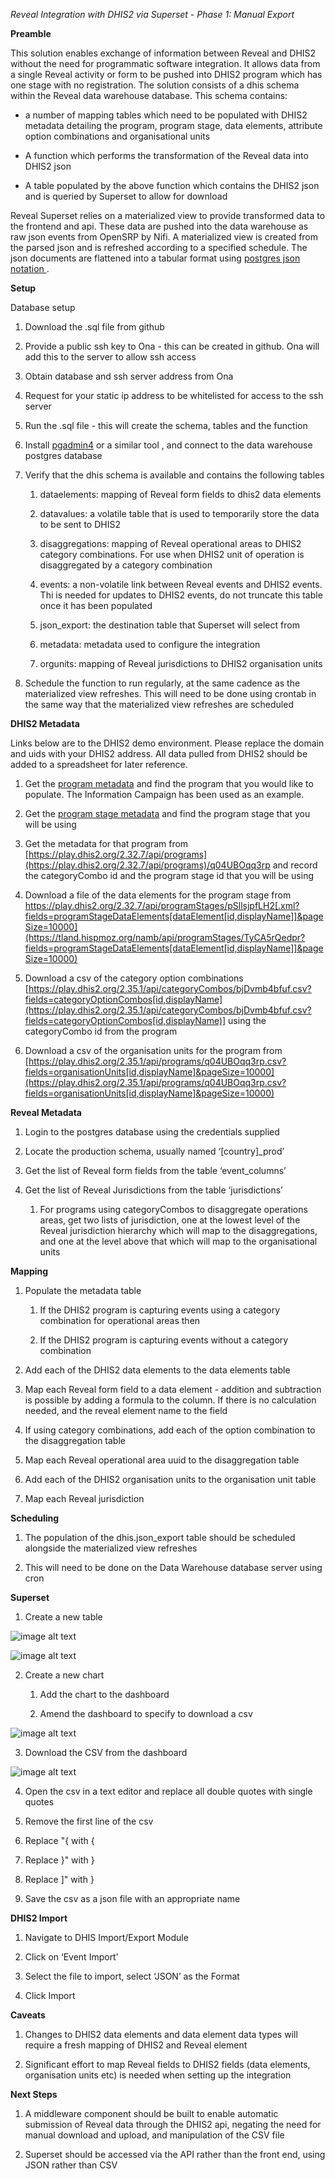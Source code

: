 *Reveal Integration with DHIS2 via Superset - Phase 1: Manual Export*

**Preamble**

This solution enables exchange of information between Reveal and DHIS2 without the need for programmatic software integration. It allows data from a single Reveal activity or form to be pushed into DHIS2 program which has one stage with no registration. The solution consists of a dhis schema within the Reveal data warehouse database. This schema contains:

* a number of mapping tables which need to be populated with DHIS2 metadata detailing the program, program stage, data elements, attribute option combinations and organisational units

* A function which performs the transformation of the Reveal data into DHIS2 json

* A table populated by the above function which contains the DHIS2 json and is queried by Superset to allow for download 

Reveal Superset relies on a materialized view to provide transformed data to the frontend and api. These data are pushed into the data warehouse as raw json events from OpenSRP by Nifi. A materialized view is created from the parsed json and is refreshed according to a specified schedule. The json documents are flattened into a tabular format using [postgres json notation ](https://www.postgresql.org/docs/12/functions-json.html).

**Setup**

Database setup

1. Download the .sql file from github

2. Provide a public ssh key to Ona  - this can be created in github. Ona will add this to the server to allow ssh access

3. Obtain database and ssh server address from Ona

4. Request for your static ip address to be whitelisted for access to the ssh server

5. Run the .sql file - this will create the schema, tables and the function

6. Install [pgadmin4](https://www.pgadmin.org/download) or a similar tool , and connect to the data warehouse postgres database

7. Verify that the dhis schema is available and contains the following tables

    1. dataelements: mapping of Reveal form fields to dhis2 data elements

    2. datavalues: a volatile table that is used to temporarily store the data to be sent to DHIS2

    3. disaggregations: mapping of Reveal operational areas to DHIS2 category combinations. For use when DHIS2 unit of operation is disaggregated by a category combination

    4. events: a non-volatile link between Reveal events and DHIS2 events. Thi is needed for updates to DHIS2 events, do not truncate this table once it has been populated

    5. json_export: the destination table that Superset will select from 

    6. metadata: metadata used to configure the integration

    7. orgunits: mapping of Reveal jurisdictions to DHIS2 organisation units

8. Schedule the function to run regularly, at the same cadence as the materialized view refreshes. This will need to be done using crontab in the same way that the materialized view refreshes are scheduled

**DHIS2 Metadata**

Links below are to the DHIS2 demo environment. Please replace the domain and uids with your DHIS2 address. All data pulled from DHIS2 should be added to a spreadsheet for later reference.

1. Get the [program metadata]( [https://play.dhis2.org/2.32.7/api/programs](https://play.dhis2.org/2.32.7/api/programs)) and find the program that you would like to populate. The Information Campaign has been used as an example. 

2. Get the [program stage metadata]([https://play.dhis2.org/2.32.7/api/](https://play.dhis2.org/2.32.7/api/programs)[programStages](https://tland.hispmoz.org/namb/api/programStages)) and find the program stage that you will be using

3. Get the metadata for that program from [https://play.dhis2.org/2.32.7/api/programs](https://play.dhis2.org/2.32.7/api/programs)/q04UBOqq3rp   and record the categoryCombo id and the program stage id that you will be using

4. Download a file of the data elements for the program stage from https://play.dhis2.org/2.32.7/api/programStages/pSllsjpfLH2[.xml?fields=programStageDataElements[dataElement[id,displayName]]&pageSize=10000](https://tland.hispmoz.org/namb/api/programStages/TyCA5rQedpr?fields=programStageDataElements[dataElement[id,displayName]]&pageSize=10000)

5. Download a csv of the category option combinations [https://play.dhis2.org/2.35.1/api/categoryCombos/bjDvmb4bfuf.csv?fields=categoryOptionCombos[id,displayName](https://play.dhis2.org/2.35.1/api/categoryCombos/bjDvmb4bfuf.csv?fields=categoryOptionCombos[id,displayName)] using the categoryCombo id from the program

6. Download a csv of the organisation units for the program from [https://play.dhis2.org/2.35.1/api/programs/q04UBOqq3rp.csv?fields=organisationUnits[id,displayName]&pageSize=10000](https://play.dhis2.org/2.35.1/api/programs/q04UBOqq3rp.csv?fields=organisationUnits[id,displayName]&pageSize=10000)

**Reveal Metadata**

1. Login to the postgres database using the credentials supplied 

2. Locate the production schema, usually named ‘[country]_prod’

3. Get the list of Reveal form fields from the table ‘event_columns’

4. Get the list of Reveal Jurisdictions  from the table ‘jurisdictions’

    1. For programs using categoryCombos to disaggregate operations areas, get two lists of jurisdiction, one at the lowest level of the Reveal jurisdiction hierarchy which will map to the disaggregations, and one at the level above that which will map to the organisational units

**Mapping**

1. Populate the metadata table

    1. If the DHIS2 program is capturing events using a category combination for operational areas then

    2. If the DHIS2 program is capturing events without a category combination

2. Add each of the DHIS2 data elements to the data elements table

3. Map each Reveal form field to a data element - addition and subtraction is possible by adding a formula to the column. If there is no calculation needed, and the reveal element name to the field

4. If using category combinations, add each of the option combination to the disaggregation table

5. Map each Reveal operational area uuid to the disaggregation table

6. Add each of the DHIS2 organisation units to the organisation unit table

7. Map each Reveal jurisdiction 

**Scheduling**

1. The population of the dhis.json_export table should be scheduled alongside the materialized view refreshes

2. This will need to be done on the Data Warehouse database server using cron

**Superset**

1. Create a new table

![image alt text](image_0.png)

![image alt text](image_1.png)

2. Create a new chart

    1. Add the chart to the dashboard

    2. Amend the dashboard to specify to download a csv

![image alt text](image_2.png)

3. Download the CSV from the dashboard

![image alt text](image_3.png)

4. Open the csv in a text editor and replace all double quotes with single quotes 

5. Remove the first line of the csv

6. Replace "{ with {

7. Replace }" with }

8. Replace ]" with } 

9. Save the csv as a json file with an appropriate name

**DHIS2 Import**

1. Navigate to DHIS Import/Export Module

2. Click on ‘Event Import’

3. Select the file to import, select ‘JSON’ as the Format

4. Click Import

**Caveats**

1. Changes to DHIS2 data elements and data element data types will require a fresh mapping of DHIS2 and Reveal element

2. Significant effort to map Reveal fields to DHIS2 fields (data elements, organisation units etc) is needed when setting up the integration

**Next Steps**

1. A middleware component should be built to enable automatic submission of Reveal data through the DHIS2 api, negating the need for manual download and upload, and manipulation of the CSV file

2. Superset should be accessed via the API rather than the front end, using JSON rather than CSV

